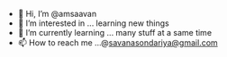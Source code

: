 - 👋 Hi, I’m @amsaavan
- 👀 I’m interested in ... learning new things 
- 🌱 I’m currently learning ... many stuff at a same time
- 📫 How to reach me ...@savanasondariya@gmail.com

<!---
amsaavan/amsaavan is a ✨ special ✨ repository because its `README.md` (this file) appears on your GitHub profile.
You can click the Preview link to take a look at your changes.
--->
